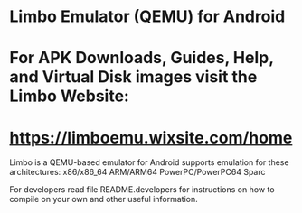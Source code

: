 # Limbo Emulator (QEMU) for Android
#
# For APK Downloads, Guides, Help, and Virtual Disk images visit the Limbo Website:
# https://limboemu.wixsite.com/home

Limbo is a QEMU-based emulator for Android supports emulation for these architectures:
	x86/x86_64
	ARM/ARM64
	PowerPC/PowerPC64
	Sparc

For developers read file README.developers for instructions on how to compile on your own
	and other useful information.
